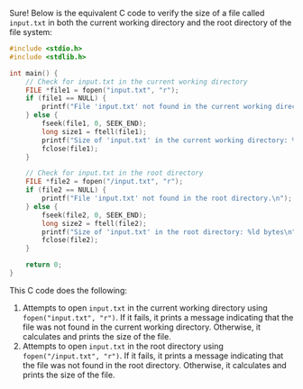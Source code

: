  Sure! Below is the equivalent C code to verify the size of a file called `input.txt` in both the current working directory and the root directory of the file system:

```c
#include <stdio.h>
#include <stdlib.h>

int main() {
    // Check for input.txt in the current working directory
    FILE *file1 = fopen("input.txt", "r");
    if (file1 == NULL) {
        printf("File 'input.txt' not found in the current working directory.\n");
    } else {
        fseek(file1, 0, SEEK_END);
        long size1 = ftell(file1);
        printf("Size of 'input.txt' in the current working directory: %ld bytes\n", size1);
        fclose(file1);
    }

    // Check for input.txt in the root directory
    FILE *file2 = fopen("/input.txt", "r");
    if (file2 == NULL) {
        printf("File 'input.txt' not found in the root directory.\n");
    } else {
        fseek(file2, 0, SEEK_END);
        long size2 = ftell(file2);
        printf("Size of 'input.txt' in the root directory: %ld bytes\n", size2);
        fclose(file2);
    }

    return 0;
}
```

This C code does the following:
1. Attempts to open `input.txt` in the current working directory using `fopen("input.txt", "r")`. If it fails, it prints a message indicating that the file was not found in the current working directory. Otherwise, it calculates and prints the size of the file.
2. Attempts to open `input.txt` in the root directory using `fopen("/input.txt", "r")`. If it fails, it prints a message indicating that the file was not found in the root directory. Otherwise, it calculates and prints the size of the file.

